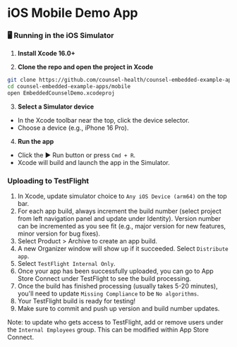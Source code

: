 # iOS Mobile Demo App

### 🖥️ Running in the iOS Simulator

1. **Install Xcode 16.0+**

2. **Clone the repo and open the project in Xcode**

```bash
git clone https://github.com/counsel-health/counsel-embedded-example-apps.git
cd counsel-embedded-example-apps/mobile
open EmbeddedCounselDemo.xcodeproj
```

3. **Select a Simulator device**

* In the Xcode toolbar near the top, click the device selector.
* Choose a device (e.g., iPhone 16 Pro).

4. **Run the app**

* Click the ▶️ Run button or press `Cmd + R`.
* Xcode will build and launch the app in the Simulator.

### Uploading to TestFlight

1. In Xcode, update simulator choice to `Any iOS Device (arm64)` on the top bar.
2. For each app build, always increment the build number (select project from left navigation panel and update under Identity). Version number can be incremented as you see fit (e.g., major version for new features, minor version for bug fixes).
2. Select Product > Archive to create an app build.
3. A new Organizer window will show up if it succeeded. Select `Distribute app`.
4. Select `TestFlight Internal Only`.
5. Once your app has been successfully uploaded, you can go to App Store Connect under TestFlight to see the build processing.
6. Once the build has finished processing (usually takes 5-20 minutes), you'll need to update `Missing Compliance` to be `No algorithms`.
7. Your TestFlight build is ready for testing!
8. Make sure to commit and push up version and build number updates.

Note: to update who gets access to TestFlight, add or remove users under the `Internal Employees` group. This can be modified within App Store Connect.
